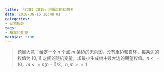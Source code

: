 ```yaml
---
title: 「ZJOI 2015」地震后的幻想乡
date: 2018-06-15 16:48:01
categories:
- 动态规划
tags:
- 概率和期望
mathjax: true
---
```


> 题目大意：给定一个 $n$ 个点 $m$ 条边的无向图，没有重边和自环，每条边的权值为 $[0,1]$ 之间的随机变量，求最小生成树中最大边的期望权值。$n<=10，m<=n(n-1)/2，n,m>=1$

